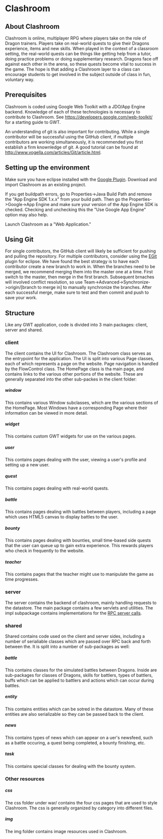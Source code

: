 # Clashroom #

## About Clashroom ##
Clashroom is online, multiplayer RPG where players take on the role of Dragon trainers. Players take on real-world quests to give their Dragons experience, items and new skills. When played in the context of a classroom setting, the real-world quests can be things like getting help from a tutor, doing practice problems or doing supplementary research. Dragons face off against each other in the arena, so these quests become vital to success in the game. The hope is that adding a Clashroom layer to a class can encourage students to get involved in the subject outside of class in fun, voluntary way.

## Prerequisites ##
Clashroom is coded using Google Web Toolkit with a JDO/App Engine backend. Knowledge of each of these technologies is necessary to contribute to Clashroom. See https://developers.google.com/web-toolkit/ for a starting guide to GWT.

An understanding of git is also important for contributing. While a single contributor will be successful using the GitHub client, if multiple contributors are working simultaneously, it is recommended you first establish a firm knownledge of git. A good tutorial can be found at http://www.vogella.com/articles/Git/article.html.

## Setting up the environment ##
Make sure you have eclipse installed with the [Google Plugin](https://developers.google.com/eclipse/docs/download). Download and import Clashroom as an existing project.

If you get buildpath errors, go to Properties->Java Build Path and remove the "App Engine SDK 1.x.x" from your build path. Then go the Properties->Google->App Engine and make sure your version of the App Engine SDK is checked. Checking and unchecking this the "Use Google App Engine" option may also help.

Launch Clashroom as a "Web Application."

## Using Git ##
For single contributors, the GitHub client will likely be sufficient for pushing and pulling the repository. For multiple contributors, consider using the [EGit](http://www.eclipse.org/egit/) plugin for eclipse. We have found the best strategy is to have each contributor create a new branch to work in. When the branches need to be merged, we recommend merging them into the master one at a time. First switch to the master, then merge in the first branch. Subsequent brnaches will involved conflict resolution, so use Team->Advanced->Synchronize->origin/[branch to merge in] to manually synchronize the branches. After each successful merge, make sure to test and then commit and push to save your work.

## Structure ##
Like any GWT application, code is divided into 3 main packages: client, server and shared.

### client ###
The client contains the UI for Clashroom. The Clashroom class serves as the entrypoint for the application. The UI is split into various Page classes, each of which represents a page on the website. Page navigation is handled by the FlowControl class. The HomePage class is tha main page, and contains links to the various other portions of the website. These are generally separated into the other sub-packes in the client folder:

##### window #####
This contains various Window subclasses, which are the various sections of the HomePage. Most Windows have a corresponding Page where their information can be viewed in more detail.

##### widget #####
This contains custom GWT widgets for use on the various pages.

##### user #####
This contains pages dealing with the user, viewing a user's profile and setting up a new user.

##### quest #####
This contains pages dealing with real-world quests.

##### battle #####
This contains pages dealing with battles between players, including a page which uses HTML5 canvas to display battles to the user.

##### bounty #####
This contains pages dealing with bounties, small time-based side quests that the user can queue up to gain extra experience. This rewards players who check in frequently to the website.

##### teacher #####
This contains pages that the teacher might use to manipulate the game as time progresses.

### server ###
The server contains the backend of clashroom, mainly handling requests to the datastore. The main package contains a few servlets and utilities. The impl subpackage contains implementations for the [RPC server calls](https://developers.google.com/web-toolkit/doc/latest/tutorial/RPC).

### shared ###
Shared contains code used on the client and server sides, including a number of serialiable classes which are passed over RPC back and forth between the. It is split into a number of sub-packages as well:

##### battle #####
This contains classes for the simulated battles between Dragons. Inside are sub-packages for classes of Dragons, skills for battlers, types of battlers, buffs which can be applied to battlers and actions which can occur during battles.

##### entity #####
This contains entities which can be sotred in the datastore. Many of these entities are also serializable so they can be passed back to the client.

##### news #####
This contains types of news which can appear on a uer's newsfeed, such as a battle occuring, a quest being completed, a bounty finishing, etc.

##### task #####
This contains special classes for dealing with the bounty system.

### Other resources ###

##### css #####
The css folder under war/ contains the four css pages that are used to style Clashroom. The css is generally organized by category into different files.

##### img #####
The img folder contains image resources used in Clashroom.
